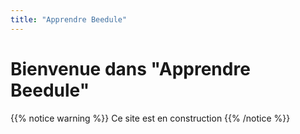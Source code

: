 ```yaml
---
title: "Apprendre Beedule"
---
```


# Bienvenue dans "Apprendre Beedule"

{{% notice warning %}}
Ce site est en construction
{{% /notice %}}
